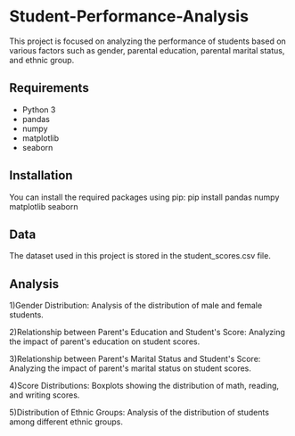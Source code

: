 # Student-Performance-Analysis

This project is focused on analyzing the performance of students based on various factors such as gender, parental education, parental marital status, and ethnic group.

## Requirements

- Python 3
- pandas
- numpy
- matplotlib
- seaborn

## Installation

You can install the required packages using pip:
pip install pandas numpy matplotlib seaborn

## Data
The dataset used in this project is stored in the student_scores.csv file.

## Analysis
1)Gender Distribution: Analysis of the distribution of male and female students.

2)Relationship between Parent's Education and Student's Score: Analyzing the impact of parent's education on student scores.

3)Relationship between Parent's Marital Status and Student's Score: Analyzing the impact of parent's marital status on student scores.

4)Score Distributions: Boxplots showing the distribution of math, reading, and writing scores.

5)Distribution of Ethnic Groups: Analysis of the distribution of students among different ethnic groups.
